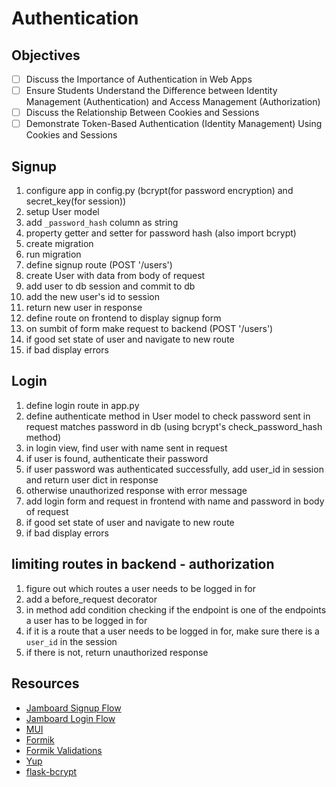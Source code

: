 # Authentication
## Objectives
- [ ] Discuss the Importance of Authentication in Web Apps
- [ ] Ensure Students Understand the Difference between Identity Management (Authentication) and Access Management (Authorization)
- [ ] Discuss the Relationship Between Cookies and Sessions
- [ ] Demonstrate Token-Based Authentication (Identity Management) Using Cookies and Sessions

## Signup

1. configure app in config.py (bcrypt(for password encryption) and secret_key(for session))
2. setup User model
3. add `_password_hash` column as string
4. property getter and setter for password hash (also import bcrypt)
5. create migration
6. run migration
7. define signup route (POST '/users')
8. create User with data from body of request
9. add user to db session and commit to db
10. add the new user's id to session
11. return new user in response
12. define route on frontend to display signup form
13. on sumbit of form make request to backend (POST '/users')
14. if good set state of user and navigate to new route
15. if bad display errors

## Login

1. define login route in app.py
2. define authenticate method in User model to check password sent in request matches password in db (using bcrypt's check_password_hash method)
3. in login view, find user with name sent in request
4. if user is found, authenticate their password
5. if user password was authenticated successfully, add user_id in session and return user dict in response
6. otherwise unauthorized response with error message
7. add login form and request in frontend with name and password in body of request
8. if good set state of user and navigate to new route
9. if bad display errors

## limiting routes in backend - authorization

1. figure out which routes a user needs to be logged in for
2. add a before_request decorator
3. in method add condition checking if the endpoint is one of the endpoints a user has to be logged in for
4. if it is a route that a user needs to be logged in for, make sure there is a `user_id` in the session
5. if there is not, return unauthorized response

## Resources
- [Jamboard Signup Flow](https://jamboard.google.com/d/1HoCSgnbXovHjIgnGTf18nYHytecz0l0iOFwdeqg-EEY/viewer?f=12)
- [Jamboard Login Flow](https://jamboard.google.com/d/1HoCSgnbXovHjIgnGTf18nYHytecz0l0iOFwdeqg-EEY/viewer?f=13)
- [MUI](https://mui.com/)        
- [Formik](https://formik.org/docs/api/formik)
- [Formik Validations](https://formik.org/docs/guides/validation)
- [Yup](https://github.com/jquense/yup)
- [flask-bcrypt](https://flask-bcrypt.readthedocs.io/en/1.0.1/)